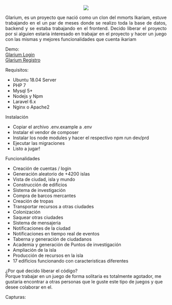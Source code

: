 <p align="center"><img src="https://i.ibb.co/NVpwNQZ/1.png" style="margin:auto"></p>
<p align="justify">Glarium, es un proyecto que nació como un clon del mmorts Ikariam, estuve trabajando en el un par de meses donde se realizo toda la base de datos, backend y se estaba trabajando en el frontend.
Decido liberar el proyecto por si alguien estaria interesado en trabajar en el proyecto y hacer un juego con las mismas y mejores funcionalidades que cuenta ikariam</p>
<p>Demo:
    <br><a href="https://glarium.com" target="_blank">Glarium Login</a>
    <br><a href="https://glarium.com/register" target="_blank">Glarium Registro</a>
</p>

<p>Requisitos:</p>
<ul>
    <li>Ubuntu 18.04 Server</li>
    <li>PHP 7</li>
    <li>Mysql 5+</li>
    <li>Nodejs y Npm</li>
    <li>Laravel 6.x</li>
    <li>Nginx o Apache2</li>
</ul>
<p>Instalación</p>
<ul>
    <li>Copiar el archivo .env.example a .env</li>
    <li>Instalar el vendor de composer</li>
    <li>Instalar los node modules y hacer el respectivo npm run dev/prd</li>
    <li>Ejecutar las migraciones</li>
    <li>Listo a jugar!</li>
</ul>
<p>Funcionalidades</p>
<ul>
    <li>Creación de cuentas / login</li>
    <li>Generación aleatorio de +4200 islas</li>
    <li>Vista de ciudad, isla y mundo</li>
    <li>Construcción de edificios</li>
    <li>Sistema de investigación</li>
    <li>Compra de barcos mercantes</li>
    <li>Creación de tropas</li>
    <li>Transportar recursos a otras ciudades</li>
    <li>Colonización</li>
    <li>Saquear otras ciudades</li>
    <li>Sistema de mensajeria</li>
    <li>Notificaciones de la ciudad</li>
    <li>Notificaciones en tiempo real de eventos</li>
    <li>Taberna y generación de ciudadanos</li>
    <li>Academia y generación de Puntos de investigación</li>
    <li>Ampliación de la isla</li>
    <li>Producción de recursos en la isla</li>
    <li>17 edificios funcionando con caracteristicas diferentes</li>
</ul>
<p>¿Por qué decido liberar el código?
<br>
Porque trabajar en un juego de forma solitaria es totalmente agotador, me gustaria encontrar a otras personas que le guste este tipo de juegos y que desee colaborar en el.</p>
<p>Capturas:</p>
